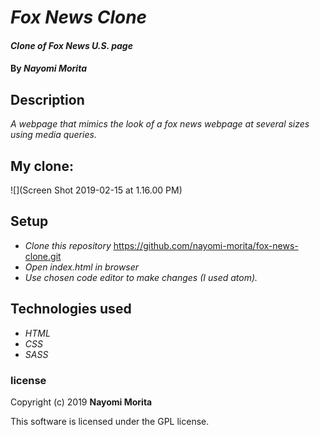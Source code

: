# _Fox News Clone_

#### _Clone of Fox News U.S. page_

#### By _**Nayomi Morita**_

## Description

_A webpage that mimics the look of a fox news webpage at several sizes using media queries._

## My clone:

![](Screen Shot 2019-02-15 at 1.16.00 PM)

## Setup

* _Clone this repository_
https://github.com/nayomi-morita/fox-news-clone.git
* _Open index.html in browser_
* _Use chosen code editor to make changes (I used atom)._

## Technologies used
* _HTML_
* _CSS_
* _SASS_

### license

Copyright (c) 2019 **Nayomi Morita**

This software is licensed under the GPL license.
